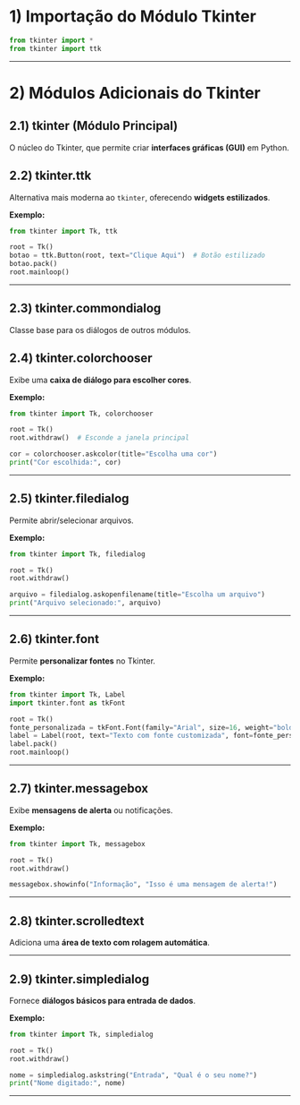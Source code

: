# 1) Importação do Módulo Tkinter

```python
from tkinter import *
from tkinter import ttk
```

---

# 2) Módulos Adicionais do Tkinter

## 2.1) tkinter (Módulo Principal)  
O núcleo do Tkinter, que permite criar **interfaces gráficas (GUI)** em Python.  

## 2.2) tkinter.ttk  
Alternativa mais moderna ao `tkinter`, oferecendo **widgets estilizados**.  

**Exemplo:**  

```python
from tkinter import Tk, ttk

root = Tk()
botao = ttk.Button(root, text="Clique Aqui")  # Botão estilizado
botao.pack()
root.mainloop()
```

---

## 2.3) tkinter.commondialog  
Classe base para os diálogos de outros módulos.

## 2.4) tkinter.colorchooser  
Exibe uma **caixa de diálogo para escolher cores**.  

**Exemplo:**  

```python
from tkinter import Tk, colorchooser

root = Tk()
root.withdraw()  # Esconde a janela principal

cor = colorchooser.askcolor(title="Escolha uma cor")
print("Cor escolhida:", cor)
```

---

## 2.5) tkinter.filedialog  
Permite abrir/selecionar arquivos.  

**Exemplo:**  

```python
from tkinter import Tk, filedialog

root = Tk()
root.withdraw()

arquivo = filedialog.askopenfilename(title="Escolha um arquivo")
print("Arquivo selecionado:", arquivo)
```

---

## 2.6) tkinter.font  
Permite **personalizar fontes** no Tkinter.  

**Exemplo:**  

```python
from tkinter import Tk, Label
import tkinter.font as tkFont

root = Tk()
fonte_personalizada = tkFont.Font(family="Arial", size=16, weight="bold")
label = Label(root, text="Texto com fonte customizada", font=fonte_personalizada)
label.pack()
root.mainloop()
```

---

## 2.7) tkinter.messagebox  
Exibe **mensagens de alerta** ou notificações.  

**Exemplo:**  

```python
from tkinter import Tk, messagebox

root = Tk()
root.withdraw()

messagebox.showinfo("Informação", "Isso é uma mensagem de alerta!")
```

---

## 2.8) tkinter.scrolledtext  
Adiciona uma **área de texto com rolagem automática**.  

---

## 2.9) tkinter.simpledialog  
Fornece **diálogos básicos para entrada de dados**.  

**Exemplo:**  

```python
from tkinter import Tk, simpledialog

root = Tk()
root.withdraw()

nome = simpledialog.askstring("Entrada", "Qual é o seu nome?")
print("Nome digitado:", nome)
```

---
